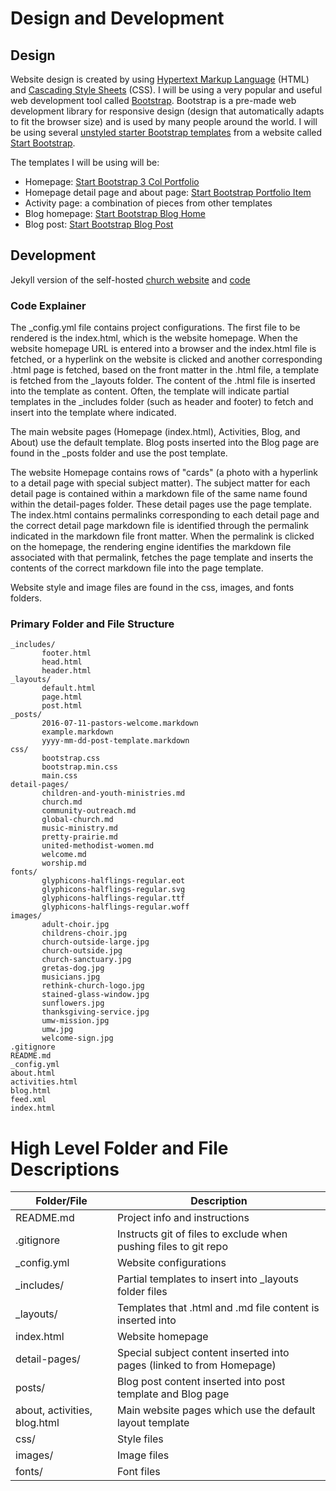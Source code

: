 # Design and Development

## Design

Website design is created by using [Hypertext Markup Language](https://en.wikipedia.org/wiki/HTML) (HTML) and [Cascading Style Sheets](https://en.wikipedia.org/wiki/Cascading_Style_Sheets) (CSS). I will be using a very popular and useful web development tool called [Bootstrap](http://getbootstrap.com). Bootstrap is a pre-made web development library for responsive design (design that automatically adapts to fit the browser size) and is used by many people around the world. I will be using several [unstyled starter Bootstrap templates](http://startbootstrap.com/template-categories/unstyled) from a website called [Start Bootstrap](http://startbootstrap.com). 

The templates I will be using will be: 
* Homepage: [Start Bootstrap 3 Col Portfolio](http://startbootstrap.com/template-overviews/3-col-portfolio)
* Homepage detail page and about page: [Start Bootstrap Portfolio Item](http://startbootstrap.com/template-overviews/portfolio-item)
* Activity page: a combination of pieces from other templates
* Blog homepage: [Start Bootstrap Blog Home](http://startbootstrap.com/template-overviews/blog-home)
* Blog post: [Start Bootstrap Blog Post](http://startbootstrap.com/template-overviews/blog-post)

## Development

Jekyll version of the self-hosted [church website](https://katherinemichel.github.io/self-hosted-church-website-jekyll) and [code](https://github.com/KatherineMichel/self-hosted-church-website-jekyll/tree/gh-pages)<br>

### Code Explainer

The _config.yml file contains project configurations. The first file to be rendered is the index.html, which is the website homepage. When the website homepage URL is entered into a browser and the index.html file is fetched, or a hyperlink on the website is clicked and another corresponding .html page is fetched, based on the front matter in the .html file, a template is fetched from the _layouts folder. The content of the .html file is inserted into the template as content. Often, the template will indicate partial templates in the _includes folder (such as header and footer) to fetch and insert into the template where indicated.

The main website pages (Homepage (index.html), Activities, Blog, and About) use the default template. Blog posts inserted into the Blog page are found in the _posts folder and use the post template. 

The website Homepage contains rows of "cards" (a photo with a hyperlink to a detail page with special subject matter). The subject matter for each detail page is contained within a markdown file of the same name found within the detail-pages folder. These detail pages use the page template. The index.html contains permalinks corresponding to each detail page and the correct detail page markdown file is identified through the permalink indicated in the markdown file front matter. When the permalink is clicked on the homepage, the rendering engine identifies the markdown file associated with that permalink, fetches the page template and inserts the contents of the correct markdown file into the page template. 

Website style and image files are found in the css, images, and fonts folders.

### Primary Folder and File Structure

    _includes/
           footer.html
           head.html
           header.html
    _layouts/
           default.html
           page.html
           post.html
    _posts/
           2016-07-11-pastors-welcome.markdown
           example.markdown
           yyyy-mm-dd-post-template.markdown
    css/
           bootstrap.css
           bootstrap.min.css
           main.css
    detail-pages/
           children-and-youth-ministries.md
           church.md
           community-outreach.md
           global-church.md
           music-ministry.md
           pretty-prairie.md
           united-methodist-women.md
           welcome.md
           worship.md
    fonts/   
           glyphicons-halflings-regular.eot
           glyphicons-halflings-regular.svg
           glyphicons-halflings-regular.ttf
           glyphicons-halflings-regular.woff
    images/
           adult-choir.jpg
           childrens-choir.jpg
           church-outside-large.jpg
           church-outside.jpg
           church-sanctuary.jpg
           gretas-dog.jpg
           musicians.jpg
           rethink-church-logo.jpg
           stained-glass-window.jpg
           sunflowers.jpg
           thanksgiving-service.jpg
           umw-mission.jpg
           umw.jpg
           welcome-sign.jpg
    .gitignore
    README.md
    _config.yml
    about.html
    activities.html
    blog.html
    feed.xml
    index.html

# High Level Folder and File Descriptions

| Folder/File                     | Description                                                           |
| ------------------------------- | --------------------------------------------------------------------- |
| README.md                       | Project info and instructions                                         |
| .gitignore                      | Instructs git of files to exclude when pushing files to git repo      |
| _config.yml                     | Website configurations                                                |
| _includes/                      | Partial templates to insert into _layouts folder files                |
| _layouts/                       | Templates that .html and .md file content is inserted into            |
| index.html                      | Website homepage                                                      |
| detail-pages/                   | Special subject content inserted into pages (linked to from Homepage) |
| posts/                          | Blog post content inserted into post template and Blog page           |
| about, activities, blog.html    | Main website pages which use the default layout template              |
| css/                            | Style files                                                           |
| images/                         | Image files                                                           |
| fonts/                          | Font files                                                            |

